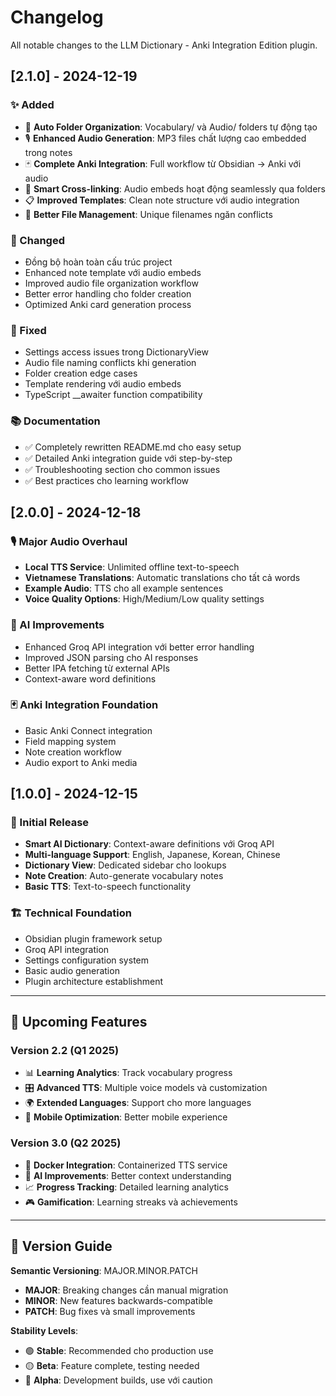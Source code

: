 # Changelog

All notable changes to the LLM Dictionary - Anki Integration Edition plugin.

## [2.1.0] - 2024-12-19

### ✨ Added
- 📁 **Auto Folder Organization**: Vocabulary/ và Audio/ folders tự động tạo
- 🎙️ **Enhanced Audio Generation**: MP3 files chất lượng cao embedded trong notes
- 🃏 **Complete Anki Integration**: Full workflow từ Obsidian → Anki với audio
- 🔗 **Smart Cross-linking**: Audio embeds hoạt động seamlessly qua folders
- 📋 **Improved Templates**: Clean note structure với audio integration
- 🎯 **Better File Management**: Unique filenames ngăn conflicts

### 🔧 Changed
- Đồng bộ hoàn toàn cấu trúc project
- Enhanced note template với audio embeds
- Improved audio file organization workflow
- Better error handling cho folder creation
- Optimized Anki card generation process

### 🐛 Fixed
- Settings access issues trong DictionaryView
- Audio file naming conflicts khi generation
- Folder creation edge cases
- Template rendering với audio embeds
- TypeScript __awaiter function compatibility

### 📚 Documentation
- ✅ Completely rewritten README.md cho easy setup
- ✅ Detailed Anki integration guide với step-by-step
- ✅ Troubleshooting section cho common issues
- ✅ Best practices cho learning workflow

## [2.0.0] - 2024-12-18

### 🎙️ Major Audio Overhaul
- **Local TTS Service**: Unlimited offline text-to-speech
- **Vietnamese Translations**: Automatic translations cho tất cả words
- **Example Audio**: TTS cho all example sentences
- **Voice Quality Options**: High/Medium/Low quality settings

### 🧠 AI Improvements
- Enhanced Groq API integration với better error handling
- Improved JSON parsing cho AI responses
- Better IPA fetching từ external APIs
- Context-aware word definitions

### 🃏 Anki Integration Foundation
- Basic Anki Connect integration
- Field mapping system
- Note creation workflow
- Audio export to Anki media

## [1.0.0] - 2024-12-15

### 🎯 Initial Release
- **Smart AI Dictionary**: Context-aware definitions với Groq API
- **Multi-language Support**: English, Japanese, Korean, Chinese
- **Dictionary View**: Dedicated sidebar cho lookups
- **Note Creation**: Auto-generate vocabulary notes
- **Basic TTS**: Text-to-speech functionality

### 🏗️ Technical Foundation
- Obsidian plugin framework setup
- Groq API integration
- Settings configuration system
- Basic audio generation
- Plugin architecture establishment

---

## 🚀 Upcoming Features

### Version 2.2 (Q1 2025)
- 📊 **Learning Analytics**: Track vocabulary progress
- 🎛️ **Advanced TTS**: Multiple voice models và customization
- 🌍 **Extended Languages**: Support cho more languages
- 📱 **Mobile Optimization**: Better mobile experience

### Version 3.0 (Q2 2025)
- 🐳 **Docker Integration**: Containerized TTS service
- 🤖 **AI Improvements**: Better context understanding
- 📈 **Progress Tracking**: Detailed learning analytics
- 🎮 **Gamification**: Learning streaks và achievements

---

## 📖 Version Guide

**Semantic Versioning**: MAJOR.MINOR.PATCH
- **MAJOR**: Breaking changes cần manual migration
- **MINOR**: New features backwards-compatible
- **PATCH**: Bug fixes và small improvements

**Stability Levels**:
- 🟢 **Stable**: Recommended cho production use
- 🟡 **Beta**: Feature complete, testing needed
- 🔴 **Alpha**: Development builds, use với caution

